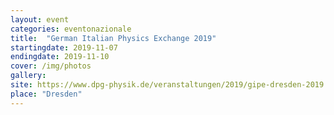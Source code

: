 ```yaml
---
layout: event
categories: eventonazionale
title:  "German Italian Physics Exchange 2019"
startingdate: 2019-11-07
endingdate: 2019-11-10
cover: /img/photos
gallery: 
site: https://www.dpg-physik.de/veranstaltungen/2019/gipe-dresden-2019
place: "Dresden"
---
```


